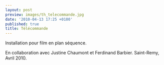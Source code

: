 ```yaml
---
layout: post
preview: images/th_telecommande.jpg
date: '2010-04-13 17:25 +0100'
published: true
title: Télécommande
---
```

Installation pour film en plan séquence.

En collaboration avec Justine Chaumont et Ferdinand Barbier.
Saint-Remy, Avril 2010.
